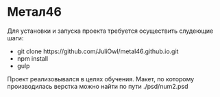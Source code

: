 <h1>Метал46</h1>

<p>
    Для установки и запуска проекта требуется осуществить слудеющие шаги:
	<ul>
		<li>git clone https://github.com/JuliOwl/metal46.github.io.git</li>
		<li>npm install</li>
		<li>gulp</li>
	</ul> 
    Проект реализовывался в целях обучения.
    Макет, по которому производилась верстка можно найти по пути ./psd/num2.psd
</p>
